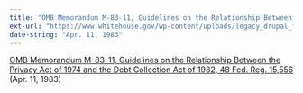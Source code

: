 ```yaml
---
title: "OMB Memorandum M-83-11, Guidelines on the Relationship Between the Privacy Act of 1974 and the Debt Collection Act of 1982, 48 Fed. Reg. 15,556"
ext-url: "https://www.whitehouse.gov/wp-content/uploads/legacy_drupal_files/omb/assets/OMB/inforeg/guidance1983.pdf"
date-string: "Apr. 11, 1983"
---
```

[OMB Memorandum M-83-11, Guidelines on the Relationship Between the Privacy Act of 1974 and the Debt Collection Act of 1982, 48 Fed. Reg. 15,556](https://www.whitehouse.gov/wp-content/uploads/legacy_drupal_files/omb/assets/OMB/inforeg/guidance1983.pdf) (Apr. 11, 1983)
